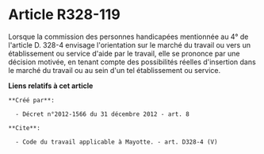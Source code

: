 # Article R328-119

Lorsque la commission des personnes handicapées mentionnée au 4° de l'article D. 328-4 envisage l'orientation sur le marché
du travail ou vers un établissement ou service d'aide par le travail, elle se prononce par une décision motivée, en tenant
compte des possibilités réelles d'insertion dans le marché du travail ou au sein d'un tel établissement ou service.

**Liens relatifs à cet article**

	**Créé par**:

	  - Décret n°2012-1566 du 31 décembre 2012 - art. 8

	**Cite**:

	  - Code du travail applicable à Mayotte. - art. D328-4 (V)
